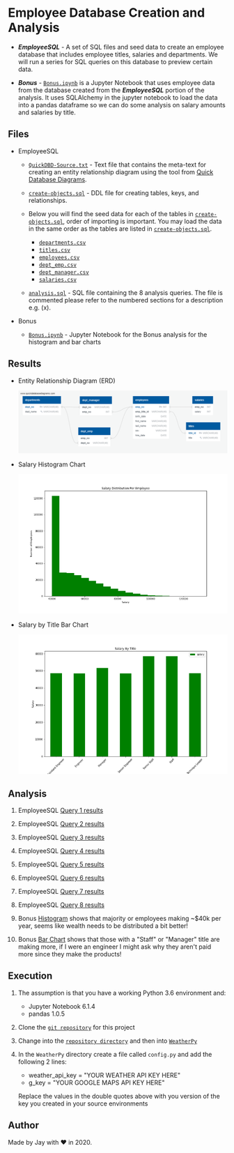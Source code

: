 # Employee Database Creation and Analysis

- **_EmployeeSQL_** - A set of SQL files and seed data to create an employee database that includes employee titles, salaries and departments. We will run a series for SQL queries on this database to preview certain data.

- **_Bonus_** - [`Bonus.ipynb`](Bonus/Bonus.ipynb) is a Jupyter Notebook that uses employee data from the database created from the **_EmployeeSQL_** portion of the analysis. It uses SQLAlchemy in the jupyter notebook to load the data into a pandas dataframe so we can do some analysis on salary amounts and salaries by title.

## Files

- EmployeeSQL

  - [`QuickDBD-Source.txt`](EmployeeSQL/DDL/QuickDBD-Source.txt) - Text file that contains the meta-text for creating an entity relationship diagram using the tool from [Quick Database Diagrams](https://app.quickdatabasediagrams.com/).

  - [`create-objects.sql`](EmployeeSQL/DDL/create-objects.sql) - DDL file for creating tables, keys, and relationships.

  - Below you will find the seed data for each of the tables in [`create-objects.sql`](EmployeeSQL/DDL/create-objects.sql), order of importing is important. You may load the data in the same order as the tables are listed in [`create-objects.sql`](EmployeeSQL/DDL/create-objects.sql).

    - [`departments.csv`](EmployeeSQL/Resources/departments.csv)
    - [`titles.csv`](EmployeeSQL/Resources/titles.csv)
    - [`employees.csv`](EmployeeSQL/Resources/employees.csv)
    - [`dept_emp.csv`](EmployeeSQL/Resources/dept_emp.csv)
    - [`dept_manager.csv`](EmployeeSQL/Resources/dept_manager.csv)
    - [`salaries.csv`](EmployeeSQL/Resources/salaries.csv)

  - [`analysis.sql`](EmployeeSQL/Analysis-SQL/analysis.sql) - SQL file containing the 8 analysis queries. The file is commented please refer to the numbered sections for a description e.g. (x).

- Bonus

  - [`Bonus.ipynb`](Bonus/Bonus.ipynb) - Jupyter Notebook for the Bonus analysis for the histogram and bar charts

## Results

- Entity Relationship Diagram (ERD)

  ![ERD](EmployeeSQL/Results/QuickDBD-export_ERD.png)

- Salary Histogram Chart

  ![Salary Histogram](Bonus/Results/histogram-salary.png)

- Salary by Title Bar Chart

  ![Salary by Title Bar](Bonus/Results/bar-salary-title.png)

## Analysis

1. EmployeeSQL [Query 1 results](EmployeeSQL/Results/query-1-result.csv)

1. EmployeeSQL [Query 2 results](EmployeeSQL/Results/query-2-result.csv)

1. EmployeeSQL [Query 3 results](EmployeeSQL/Results/query-3-result.csv)

1. EmployeeSQL [Query 4 results](EmployeeSQL/Results/query-4-result.csv)

1. EmployeeSQL [Query 5 results](EmployeeSQL/Results/query-5-result.csv)

1. EmployeeSQL [Query 6 results](EmployeeSQL/Results/query-6-result.csv)

1. EmployeeSQL [Query 7 results](EmployeeSQL/Results/query-7-result.csv)

1. EmployeeSQL [Query 8 results](EmployeeSQL/Results/query-8-result.csv)

1. Bonus [Histogram](Bonus/Results/histogram-salary.png) shows that majority or employees making ~\$40k per year, seems like wealth needs to be distributed a bit better!

1. Bonus [Bar Chart](Bonus/Results/bar-salary-title.png) shows that those with a "Staff" or "Manager" title are making more, if I were an engineer I might ask why they aren't paid more since they make the products!

## Execution

1. The assumption is that you have a working Python 3.6 environment and:

   - Jupyter Notebook 6.1.4
   - pandas 1.0.5

1. Clone the [`git repository`](https://github.com/jayhjman/sql-challenge) for this project
1. Change into the [`repository directory`](https://github.com/jayhjman/sql-challenge) and then into [`WeatherPy`](WeatherPy/)
1. In the `WeatherPy` directory create a file called `config.py` and add the following 2 lines:

   - weather_api_key = "YOUR WEATHER API KEY HERE"
   - g_key = "YOUR GOOGLE MAPS API KEY HERE"

   Replace the values in the double quotes above with you version of the key you created in your source environments

## Author

Made by Jay with :heart: in 2020.
